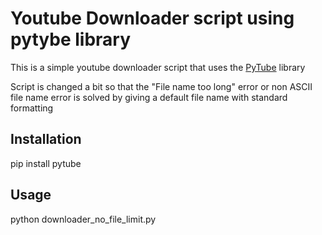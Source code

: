 # Youtube Downloader script using pytybe library
<p>This is a simple youtube downloader script that uses the <a href="https://github.com/nficano/pytube">PyTube</a> library
<p>Script is changed a bit so that the "File name too long" error or non ASCII file name error is solved by giving a default file name with standard formatting</p>

## Installation  
pip install pytube

## Usage
python downloader_no_file_limit.py 

